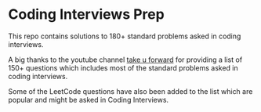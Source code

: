 # Coding Interviews Prep

This repo contains solutions to 180+ standard problems asked in coding interviews.

A big thanks to the youtube channel [take u forward](https://www.youtube.com/channel/UCJskGeByzRRSvmOyZOz61ig) for providing a list of 150+ questions which includes most of the standard problems asked in coding interviews.

Some of the LeetCode questions have also been added to the list which are popular and might be asked in Coding Interviews.
